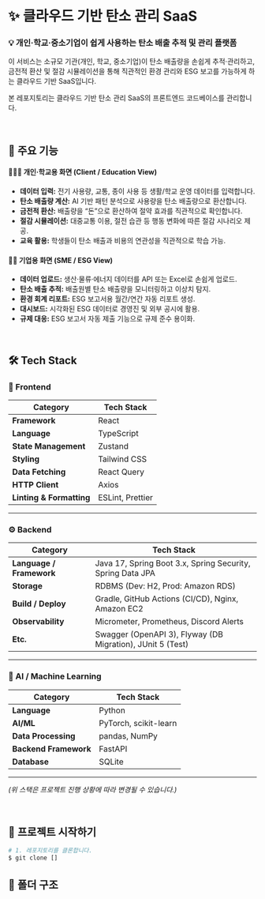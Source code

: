 # ✨ 클라우드 기반 탄소 관리 SaaS

### 💡 개인·학교·중소기업이 쉽게 사용하는 탄소 배출 추적 및 관리 플랫폼

이 서비스는 소규모 기관(개인, 학교, 중소기업)이 탄소 배출량을 손쉽게 추적·관리하고, 금전적 환산 및 절감 시뮬레이션을 통해 직관적인 환경 관리와 ESG 보고를 가능하게 하는 클라우드 기반 SaaS입니다.

본 레포지토리는 클라우드 기반 탄소 관리 SaaS의 프론트엔드 코드베이스를 관리합니다.

<br>

## 🎯 주요 기능

#### 🙋🏻‍♀️ 개인·학교용 화면 (Client / Education View)

-   **데이터 입력:** 전기 사용량, 교통, 종이 사용 등 생활/학교 운영 데이터를 입력합니다.
-   **탄소 배출량 계산:** AI 기반 패턴 분석으로 사용량을 탄소 배출량으로 환산합니다.
-   **금전적 환산:** 배출량을 “돈”으로 환산하여 절약 효과를 직관적으로 확인합니다.
-   **절감 시뮬레이션:** 대중교통 이용, 절전 습관 등 행동 변화에 따른 절감 시나리오 제공.
-   **교육 활용:** 학생들이 탄소 배출과 비용의 연관성을 직관적으로 학습 가능.

#### 👩‍💼 기업용 화면 (SME / ESG View)

-   **데이터 업로드:** 생산·물류·에너지 데이터를 API 또는 Excel로 손쉽게 업로드.
-   **탄소 배출 추적:** 배출원별 탄소 배출량을 모니터링하고 이상치 탐지.
-   **환경 회계 리포트:** ESG 보고서용 월간/연간 자동 리포트 생성.
-   **대시보드:** 시각화된 ESG 데이터로 경영진 및 외부 공시에 활용.
-   **규제 대응:** ESG 보고서 자동 제출 기능으로 규제 준수 용이화.


<br>

## 🛠 Tech Stack  

### 🎨 Frontend  

| Category | Tech Stack |
| --- | --- |
| **Framework** | React |
| **Language** | TypeScript |
| **State Management** | Zustand |
| **Styling** | Tailwind CSS |
| **Data Fetching** | React Query |
| **HTTP Client** | Axios |
| **Linting & Formatting** | ESLint, Prettier |

---

### ⚙️ Backend  

| Category | Tech Stack |
| --- | --- |
| **Language / Framework** | Java 17, Spring Boot 3.x, Spring Security, Spring Data JPA |
| **Storage** | RDBMS (Dev: H2, Prod: Amazon RDS) |
| **Build / Deploy** | Gradle, GitHub Actions (CI/CD), Nginx, Amazon EC2 |
| **Observability** | Micrometer, Prometheus, Discord Alerts |
| **Etc.** | Swagger (OpenAPI 3), Flyway (DB Migration), JUnit 5 (Test) |

---

### 🤖 AI / Machine Learning  

| Category | Tech Stack |
| --- | --- |
| **Language** | Python |
| **AI/ML** | PyTorch, scikit-learn |
| **Data Processing** | pandas, NumPy |
| **Backend Framework** | FastAPI |
| **Database** | SQLite |

---

*(위 스택은 프로젝트 진행 상황에 따라 변경될 수 있습니다.)*  


<br>

## 🚀 프로젝트 시작하기

```bash
# 1. 레포지토리를 클론합니다.
$ git clone []
```
## 📁 폴더 구조
```
